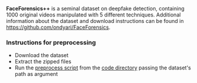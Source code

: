 **FaceForensics++** is a seminal dataset on deepfake detection, containing 1000 original videos manipulated with 5 different techniques. Additional information about the dataset and download instructions can be found in <https://github.com/ondyari/FaceForensics>.

### Instructions for preprocessing

- Download the dataset
- Extract the zipped files
- Run the [preprocess script](https://github.com/mever-team/DeepFakeChain/blob/main/code/scripts/preprocess/preprocess_faceforensics.sh) from the [code directory](https://github.com/mever-team/DeepFakeChain/tree/main/code) passing the dataset's path as argument
